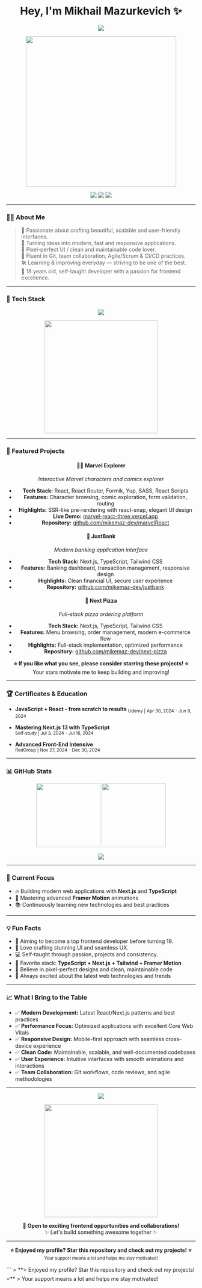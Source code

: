 <h1 align="center">Hey, I'm Mikhail Mazurkevich ✨</h1>
<p align="center">
  <img src="https://readme-typing-svg.herokuapp.com/?lines=Frontend+Developer;React%2FNext.js%2FTS%2FTailwind;Clean+UI%2C+Fast+UX%2C+Modern+Web;18+Years+Old+%7C+Self-Taught+Developer&center=true&width=1000&height=50" />
</p>

<p align="center">
  <img src="https://media.giphy.com/media/qgQUggAC3Pfv687qPC/giphy.gif" width="400" />
</p>

<p align="center">
  <a href="mailto:mazurkevich.mikhail.14@gmail.com"><img src="https://img.shields.io/badge/Email-red?logo=gmail&style=for-the-badge" /></a>
  <a href="https://www.instagram.com/mikemazdev/"><img src="https://img.shields.io/badge/Instagram-purple?logo=instagram&style=for-the-badge" /></a>
  <a href="https://mazurkevichmikhail.vercel.app/"><img src="https://img.shields.io/badge/Portfolio-blue?logo=vercel&style=for-the-badge" /></a>
</p>

---

### 👨‍💻 About Me

> 🧠 Passionate about crafting beautiful, scalable and user-friendly interfaces.  
> 🚀 Turning ideas into modern, fast and responsive applications.  
> 🧩 Pixel-perfect UI / clean and maintainable code lover.  
> 💬 Fluent in Git, team collaboration, Agile/Scrum & CI/CD practices.  
> 🛠️ Learning & improving everyday — striving to be one of the best.  
> 🎯 18 years old, self-taught developer with a passion for frontend excellence.

---

### 🚀 Tech Stack
<p align="center">
  <img src="https://skillicons.dev/icons?i=ts,js,react,nextjs,tailwind,html,css,sass,framer,git,vite,figma,vercel" /><br />
</p>

<p align="center">
  <img src="https://media.giphy.com/media/juua9i2c2fA0AIp2iq/giphy.gif" width="300" />
</p>

---

### 🎨 Featured Projects

<div align="center">

#### 🦸‍♂️ **Marvel Explorer**
*Interactive Marvel characters and comics explorer*
- **Tech Stack:** React, React Router, Formik, Yup, SASS, React Scripts
- **Features:** Character browsing, comic exploration, form validation, routing
- **Highlights:** SSR-like pre-rendering with react-snap, elegant UI design
- **Live Demo:** [marvel-react-three.vercel.app](https://marvel-react-three.vercel.app/)
- **Repository:** [github.com/mikemaz-dev/marvelReact](https://github.com/mikemaz-dev/marvelReact)

#### 🏦 **JustBank**
*Modern banking application interface*
- **Tech Stack:** Next.js, TypeScript, Tailwind CSS
- **Features:** Banking dashboard, transaction management, responsive design
- **Highlights:** Clean financial UI, secure user experience
- **Repository:** [github.com/mikemaz-dev/justbank](https://github.com/mikemaz-dev/justbank)

#### 🍕 **Next Pizza**
*Full-stack pizza ordering platform*
- **Tech Stack:** Next.js, TypeScript, Tailwind CSS
- **Features:** Menu browsing, order management, modern e-commerce flow
- **Highlights:** Full-stack implementation, optimized performance
- **Repository:** [github.com/mikemaz-dev/next-pizza](https://github.com/mikemaz-dev/next-pizza)

</div>

<p align="center">
  <strong>⭐ If you like what you see, please consider starring these projects! ⭐</strong><br/>
  Your stars motivate me to keep building and improving!
</p>

---

### 🏆 Certificates & Education

- **JavaScript + React - from scratch to results** 
  <sub>Udemy | Apr 30, 2024 - Jun 9, 2024</sub>

- **Mastering Next.js 13 with TypeScript**  
  <sub>Self-study | Jul 3, 2024 - Jul 16, 2024</sub>

- **Advanced Front-End Intensive**  
  <sub>RedGroup | Nov 27, 2024 - Dec 30, 2024</sub>

---

### 📊 GitHub Stats
<p align="center">
  <img src="https://github-readme-stats.vercel.app/api?username=mikemaz-dev&show_icons=true&theme=tokyonight&border_radius=10" height="170" />
  <img src="https://github-readme-stats.vercel.app/api/top-langs/?username=mikemaz-dev&layout=compact&theme=tokyonight&border_radius=10" height="170" />
</p>

<p align="center">
  <img src="https://github-readme-streak-stats.herokuapp.com/?user=mikemaz-dev&theme=tokyonight&border_radius=10" />
</p>

---

### 🎯 Current Focus

- 🔥 Building modern web applications with **Next.js** and **TypeScript**
- 🎨 Mastering advanced **Framer Motion** animations
- 📚 Continuously learning new technologies and best practices

---

### 💡 Fun Facts

- 🎯 Aiming to become a top frontend developer before turning 19.
- 🎨 Love crafting stunning UI and seamless UX.
- 💻 Self-taught through passion, projects and consistency.
- 🧪 Favorite stack: **TypeScript + Next.js + Tailwind + Framer Motion**
- 🌟 Believe in pixel-perfect designs and clean, maintainable code
- 🚀 Always excited about the latest web technologies and trends

---

### 📈 What I Bring to the Table

- ✅ **Modern Development:** Latest React/Next.js patterns and best practices
- ✅ **Performance Focus:** Optimized applications with excellent Core Web Vitals
- ✅ **Responsive Design:** Mobile-first approach with seamless cross-device experience
- ✅ **Clean Code:** Maintainable, scalable, and well-documented codebases
- ✅ **User Experience:** Intuitive interfaces with smooth animations and interactions
- ✅ **Team Collaboration:** Git workflows, code reviews, and agile methodologies

---

<p align="center">
  <img src="https://github-profile-trophy.vercel.app/?username=mikemaz-dev&theme=gruvbox&margin-w=10&margin-h=10" />
</p>

<p align="center">
  <img src="https://media.giphy.com/media/Y4bzv6DYbYzy8jDnoW/giphy.gif" width="300" />
</p>

<p align="center">
  <strong>💼 Open to exciting frontend opportunities and collaborations!</strong><br/>
  ✨ Let's build something awesome together ✨
</p>

---

<p align="center">
  <strong>⭐ Enjoyed my profile? Star this repository and check out my projects! ⭐</strong><br/>
  <sub>Your support means a lot and helps me stay motivated!</sub>
</p>
```
> **⭐ Enjoyed my profile? Star this repository and check out my projects! ⭐**  
> Your support means a lot and helps me stay motivated!

